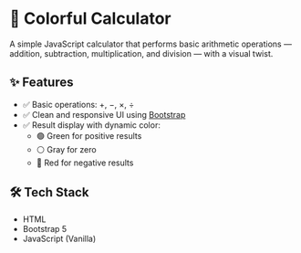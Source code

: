 # 🎨 Colorful Calculator

A simple JavaScript calculator that performs basic arithmetic operations — addition, subtraction, multiplication, and division — with a visual twist.

## ✨ Features

- ✅ Basic operations: +, −, ×, ÷
- ✅ Clean and responsive UI using <a href="https://getbootstrap.com/" target="_blank" rel="noopener noreferrer">Bootstrap</a>
- ✅ Result display with dynamic color:
  - 🟢 Green for positive results
  - ⚪ Gray for zero
  - 🔴 Red for negative results

## 🛠️ Tech Stack

- HTML
- Bootstrap 5
- JavaScript (Vanilla)
